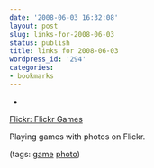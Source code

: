 ```yaml
---
date: '2008-06-03 16:32:08'
layout: post
slug: links-for-2008-06-03
status: publish
title: links for 2008-06-03
wordpress_id: '294'
categories:
- bookmarks
---
```



	
  * 
		

[Flickr: Flickr Games](http://www.flickr.com/groups/flickrgames/)


		

Playing games with photos on Flickr.


		

(tags: [game](http://del.icio.us/eob/game) [photo](http://del.icio.us/eob/photo))


	



